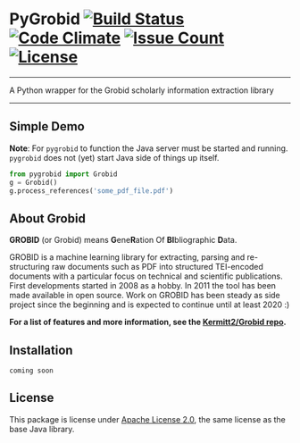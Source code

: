 # PyGrobid [![Build Status](https://travis-ci.com/thundergolfer/PyGrobid.svg?token=yHGWQ42iK2BPk1FjaUMc&branch=master)](https://travis-ci.com/thundergolfer/PyGrobid) [![Code Climate](https://codeclimate.com/repos/58fb912ffa56d30291001e98/badges/daaf3216427e8db61d09/gpa.svg)](https://codeclimate.com/repos/58fb912ffa56d30291001e98/feed) [![Issue Count](https://codeclimate.com/repos/58fb912ffa56d30291001e98/badges/daaf3216427e8db61d09/issue_count.svg)](https://codeclimate.com/repos/58fb912ffa56d30291001e98/feed) [![License](https://img.shields.io/badge/License-Apache%202.0-blue.svg)](https://opensource.org/licenses/Apache-2.0)

-----

A Python wrapper for the Grobid scholarly information extraction library

-----

## Simple Demo

**Note**: For `pygrobid` to function the Java server must be started and running. `pygrobid` does not (yet) start Java side of things up itself.

```python
from pygrobid import Grobid
g = Grobid()
g.process_references('some_pdf_file.pdf')
```

## About Grobid

**GROBID** (or Grobid) means **G**ene**R**ation Of **BI**bliographic **D**ata.

GROBID is a machine learning library for extracting, parsing and re-structuring raw documents such as PDF into structured TEI-encoded documents with a particular focus on technical and scientific publications. First developments started in 2008 as a hobby. In 2011 the tool has been made available in open source. Work on GROBID has been steady as side project since the beginning and is expected to continue until at least 2020 :)

**For a list of features and more information, see the [Kermitt2/Grobid repo](https://github.com/kermitt2/grobid).**

## Installation

`coming soon`

## License

This package is license under [Apache License 2.0](https://choosealicense.com/licenses/apache-2.0/), the same license as the base Java library.
